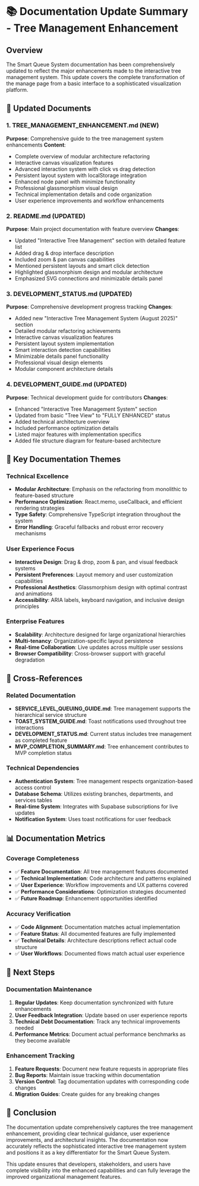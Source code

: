 # 📚 Documentation Update Summary - Tree Management Enhancement

## Overview

The Smart Queue System documentation has been comprehensively updated to reflect the major enhancements made to the interactive tree management system. This update covers the complete transformation of the manage page from a basic interface to a sophisticated visualization platform.

## 📄 Updated Documents

### 1. **TREE_MANAGEMENT_ENHANCEMENT.md** (NEW)

**Purpose**: Comprehensive guide to the tree management system enhancements
**Content**:

- Complete overview of modular architecture refactoring
- Interactive canvas visualization features
- Advanced interaction system with click vs drag detection
- Persistent layout system with localStorage integration
- Enhanced node panel with minimize functionality
- Professional glassmorphism visual design
- Technical implementation details and code organization
- User experience improvements and workflow enhancements

### 2. **README.md** (UPDATED)

**Purpose**: Main project documentation with feature overview
**Changes**:

- Updated "Interactive Tree Management" section with detailed feature list
- Added drag & drop interface description
- Included zoom & pan canvas capabilities
- Mentioned persistent layouts and smart click detection
- Highlighted glassmorphism design and modular architecture
- Emphasized SVG connections and minimizable details panel

### 3. **DEVELOPMENT_STATUS.md** (UPDATED)  

**Purpose**: Comprehensive development progress tracking
**Changes**:

- Added new "Interactive Tree Management System (August 2025)" section
- Detailed modular refactoring achievements
- Interactive canvas visualization features
- Persistent layout system implementation
- Smart interaction detection capabilities
- Minimizable details panel functionality
- Professional visual design elements
- Modular component architecture details

### 4. **DEVELOPMENT_GUIDE.md** (UPDATED)

**Purpose**: Technical development guide for contributors
**Changes**:

- Enhanced "Interactive Tree Management System" section
- Updated from basic "Tree View" to "FULLY ENHANCED" status
- Added technical architecture overview
- Included performance optimization details
- Listed major features with implementation specifics
- Added file structure diagram for feature-based architecture

## 🎯 Key Documentation Themes

### Technical Excellence

- **Modular Architecture**: Emphasis on the refactoring from monolithic to feature-based structure
- **Performance Optimization**: React.memo, useCallback, and efficient rendering strategies
- **Type Safety**: Comprehensive TypeScript integration throughout the system
- **Error Handling**: Graceful fallbacks and robust error recovery mechanisms

### User Experience Focus  

- **Interactive Design**: Drag & drop, zoom & pan, and visual feedback systems
- **Persistent Preferences**: Layout memory and user customization capabilities
- **Professional Aesthetics**: Glassmorphism design with optimal contrast and animations
- **Accessibility**: ARIA labels, keyboard navigation, and inclusive design principles

### Enterprise Features

- **Scalability**: Architecture designed for large organizational hierarchies
- **Multi-tenancy**: Organization-specific layout persistence
- **Real-time Collaboration**: Live updates across multiple user sessions
- **Browser Compatibility**: Cross-browser support with graceful degradation

## 🔗 Cross-References

### Related Documentation

- **SERVICE_LEVEL_QUEUING_GUIDE.md**: Tree management supports the hierarchical service structure
- **TOAST_SYSTEM_GUIDE.md**: Toast notifications used throughout tree interactions
- **DEVELOPMENT_STATUS.md**: Current status includes tree management as completed feature
- **MVP_COMPLETION_SUMMARY.md**: Tree enhancement contributes to MVP completion status

### Technical Dependencies

- **Authentication System**: Tree management respects organization-based access control
- **Database Schema**: Utilizes existing branches, departments, and services tables
- **Real-time System**: Integrates with Supabase subscriptions for live updates
- **Notification System**: Uses toast notifications for user feedback

## 📊 Documentation Metrics

### Coverage Completeness

- ✅ **Feature Documentation**: All tree management features documented
- ✅ **Technical Implementation**: Code architecture and patterns explained
- ✅ **User Experience**: Workflow improvements and UX patterns covered
- ✅ **Performance Considerations**: Optimization strategies documented
- ✅ **Future Roadmap**: Enhancement opportunities identified

### Accuracy Verification

- ✅ **Code Alignment**: Documentation matches actual implementation
- ✅ **Feature Status**: All documented features are fully implemented
- ✅ **Technical Details**: Architecture descriptions reflect actual code structure
- ✅ **User Workflows**: Documented flows match actual user experience

## 🚀 Next Steps

### Documentation Maintenance

1. **Regular Updates**: Keep documentation synchronized with future enhancements
2. **User Feedback Integration**: Update based on user experience reports
3. **Technical Debt Documentation**: Track any technical improvements needed
4. **Performance Metrics**: Document actual performance benchmarks as they become available

### Enhancement Tracking

1. **Feature Requests**: Document new feature requests in appropriate files
2. **Bug Reports**: Maintain issue tracking within documentation
3. **Version Control**: Tag documentation updates with corresponding code changes
4. **Migration Guides**: Create guides for any breaking changes

## 🎉 Conclusion

The documentation update comprehensively captures the tree management enhancement, providing clear technical guidance, user experience improvements, and architectural insights. The documentation now accurately reflects the sophisticated interactive tree management system and positions it as a key differentiator for the Smart Queue System.

This update ensures that developers, stakeholders, and users have complete visibility into the enhanced capabilities and can fully leverage the improved organizational management features.
